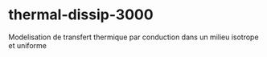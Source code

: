 # thermal-dissip-3000
Modelisation de transfert thermique par conduction dans un milieu isotrope et uniforme
